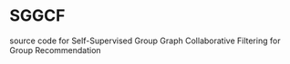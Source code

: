 # SGGCF
source code for Self-Supervised Group Graph Collaborative Filtering for Group Recommendation
